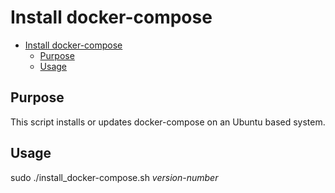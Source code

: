 # Install docker-compose

- [Install docker-compose](#install-docker-compose)
  - [Purpose](#purpose)
  - [Usage](#usage)

## Purpose

This script installs or updates docker-compose on an Ubuntu based system.

## Usage

sudo ./install_docker-compose.sh *version-number*
